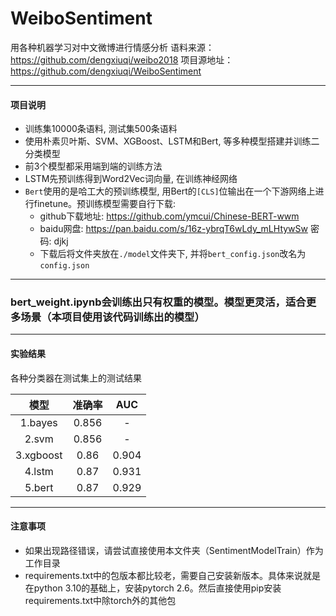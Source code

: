 # WeiboSentiment
用各种机器学习对中文微博进行情感分析
语料来源： https://github.com/dengxiuqi/weibo2018
项目源地址：https://github.com/dengxiuqi/WeiboSentiment

---

#### 项目说明
* 训练集10000条语料, 测试集500条语料
* 使用朴素贝叶斯、SVM、XGBoost、LSTM和Bert, 等多种模型搭建并训练二分类模型
* 前3个模型都采用端到端的训练方法
* LSTM先预训练得到Word2Vec词向量, 在训练神经网络
* `Bert`使用的是哈工大的预训练模型, 用Bert的`[CLS]`位输出在一个下游网络上进行finetune。预训练模型需要自行下载:    
    * github下载地址: https://github.com/ymcui/Chinese-BERT-wwm
    * baidu网盘: https://pan.baidu.com/s/16z-ybrqT6wLdy_mLHtywSw  密码: djkj
    * 下载后将文件夹放在`./model`文件夹下, 并将`bert_config.json`改名为`config.json`


---

### bert_weight.ipynb会训练出只有权重的模型。模型更灵活，适合更多场景（本项目使用该代码训练出的模型）


---
#### 实验结果
各种分类器在测试集上的测试结果  

|模型|准确率|AUC|
| :---: | :---: | :---: |
|1.bayes|0.856| - |
|2.svm|0.856| - |
|3.xgboost|0.86| 0.904 |
|4.lstm|0.87| 0.931 |
|5.bert|0.87| 0.929 |

---
#### 注意事项
- 如果出现路径错误，请尝试直接使用本文件夹（SentimentModelTrain）作为工作目录
- requirements.txt中的包版本都比较老，需要自己安装新版本。具体来说就是在python 3.10的基础上，安装pytorch 2.6。然后直接使用pip安装requirements.txt中除torch外的其他包
